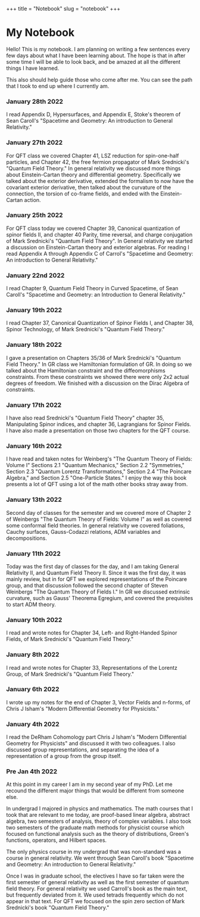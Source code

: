 +++
title = "Notebook"
slug = "notebook"
+++

# My Notebook

Hello! This is my notebook. I am planning on writing a few sentences every few days about what I have been learning about. The hope is that in after some time I will be able to look back, and be amazed at all the different things I have learned. 

This also should help guide those who come after me. You can see the path that I took to end up where I currently am.

### January 28th 2022

I read Appendix D, Hypersurfaces, and Appendix E, Stoke's theorem of Sean Caroll's "Spacetime and Geometry: An introduction to General Relativity."

### January 27th 2022

For QFT class we covered Chapter 41, LSZ reduction for spin-one-half particles, and Chapter 42, the free fermion propagator of Mark Srednicki's "Quantum Field Theory." In general relativity we discussed more things about Einstein-Cartan theory and differential geometry. Specifically we talked about the exterior derivative, extended the formalism to now have the covariant exterior derivative, then talked about the curvature of the connection, the torsion of co-frame fields, and ended with the Einstein-Cartan action.

### January 25th 2022

For QFT class today we covered Chapter 39, Canonical quantization of spinor fields II, and chapter 40 Parity, time reversal, and charge conjugation of Mark Srednicki's "Quantum Field Theory". In General relativity we started a discussion on Einstein-Cartan theory and exterior algebras. For reading I read Appendix A through Appendix C of Carrol's "Spacetime and Geometry: An introduction to General Relativity."

### January 22nd 2022

I read Chapter 9, Quantum Field Theory in Curved Spacetime, of Sean Caroll's "Spacetime and Geometry: an Introduction to General Relativity."

### January 19th 2022

I read Chapter 37, Canonical Quantization of Spinor Fields I, and Chapter 38, Spinor Technology, of Mark Srednicki's "Quantum Field Theory."

### January 18th 2022

I gave a presentation on Chapters 35/36 of Mark Srednicki's "Quantum Field Theory." In GR class we Hamiltonian formulation of GR. In doing so we talked about the Hamiltonian constraint and the diffeomorphisms constraints. From these constraints we showed there were only 2x2 actual degrees of freedom. We finished with a discussion on the Dirac Algebra of constraints.

### January 17th 2022

I have also read Srednicki's "Quantum Field Theory" chapter 35, Manipulating Spinor indices, and chapter 36, Lagrangians for Spinor Fields. I have also made a presentation on those two chapters for the QFT course.

### January 16th 2022

I have read and taken notes for Weinberg's "The Quantum Theory of Fields: Volume I" Sections 2.1 "Quantum Mechanics," Section 2.2 "Symmetries," Section 2.3 "Quantum Lorentz Transformations," Section 2.4 "The Poincare Algebra," and Section 2.5 "One-Particle States." I enjoy the way this book presents a lot of QFT using a lot of the math other books stray away from.

### January 13th 2022

Second day of classes for the semester and we covered more of Chapter 2 of Weinbergs "The Quantum Theory of Fields: Volume I" as well as covered some conformal field theories. In general relativity we covered foliations, Cauchy surfaces, Gauss-Codazzi relations, ADM variables and decompositions.

### January 11th 2022

Today was the first day of classes for the day, and I am taking General Relativity II, and Quantum Field Theory II. Since it was the first day, it was mainly review, but in for QFT we explored representations of the Poincare group, and that discussion followed the second chapter of Steven Weinbergs "The Quantum Theory of Fields I." In GR we discussed extrinsic curvature, such as Gauss' Theorema Egregium, and covered the prequisites to start ADM theory.

### January 10th 2022

I read and wrote notes for Chapter 34, Left- and Right-Handed Spinor Fields, of Mark Srednicki's "Quantum Field Theory."

### January 8th 2022

I read and wrote notes for Chapter 33, Representations of the Lorentz Group, of Mark Srednicki's "Quantum Field Theory."

### January 6th 2022

I wrote up my notes for the end of Chapter 3, Vector Fields and n-forms, of Chris J Isham's "Modern Differential Geometry for Physicists." 

### January 4th 2022

I read the DeRham Cohomology part Chris J Isham's "Modern Differential Geometry for Physicists" and discussed it with two colleagues. I also discussed group representations, and separating the idea of a representation of a group from the group itself.

### Pre Jan 4th 2022

At this point in my career I am in my second year of my PhD. Let me recound the different major things that would be different from someone else. 

In undergrad I majored in physics and mathematics. The math courses that I took that are relevant to me today, are proof-based linear algebra, abstract algebra, two semesters of analysis, theory of complex variables. I also took two semesters of the graduate math methods for physicist course which focused on functional analysis such as the theory of distributions, Green's functions, operators, and Hilbert spaces.

The only physics course in my undergrad that was non-standard was a course in general relativity. We went through Sean Caroll's book "Spacetime and Geometry: An introduction to General Relativity."

Once I was in graduate school, the electives I have so far taken were the first semester of general relativity as well as the first semester of quantum field theory. For general relativity we used Carroll's book as the main text, but frequently deviated from it. We used tetrads frequently which do not appear in that text. For QFT we focused on the spin zero section of Mark Srednicki's book "Quantum Field Theory."